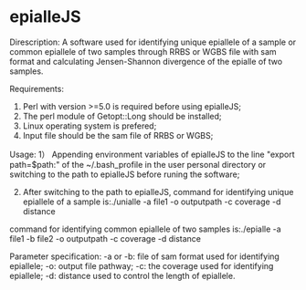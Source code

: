 # epialleJS
Direscription:
A software used for identifying unique epiallele of a sample or common epiallele of two samples through RRBS or WGBS file with sam format and calculating Jensen-Shannon divergence of the epialle of two samples. 

Requirements:
1) Perl with version >=5.0 is required before using epialleJS;
2) The perl module of Getopt::Long should be installed;
3) Linux operating system is prefered;
4) Input file should be the sam file of RRBS or WGBS;

Usage:
1） Appending environment variables of epialleJS to the line "export path=$path:" of the ~/.bash_profile in the user personal directory or switching to the path to epialleJS before runing the software;

2) After switching to the path to epialleJS, command for identifying unique epiallele of a sample is:./unialle -a file1 -o outputpath -c coverage -d distance

command for identifying common epiallele of two samples is:./epialle -a file1 -b file2 -o outputpath -c coverage -d distance

Parameter specification:
-a or -b: file of sam format used for identifying epiallele;
-o: output file pathway;
-c: the coverage used for identifying epiallele;
-d: distance used to control the length of epiallele.

